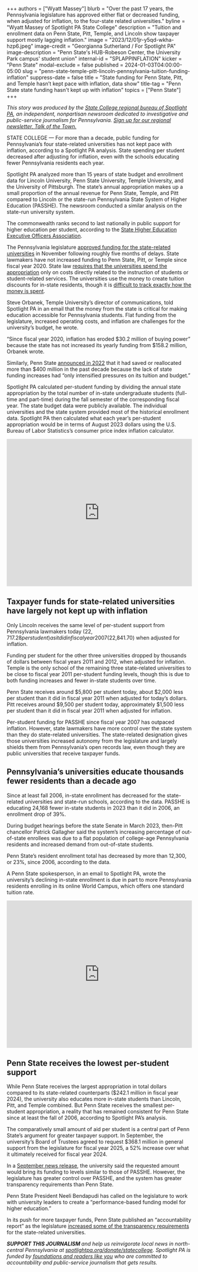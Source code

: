 +++
authors = ["Wyatt Massey"]
blurb = "Over the past 17 years, the Pennsylvania legislature has approved either flat or decreased funding, when adjusted for inflation, to the four-state related universities."
byline = "Wyatt Massey of Spotlight PA State College"
description = "Tuition and enrollment data on Penn State, Pitt, Temple, and Lincoln show taxpayer support mostly lagging inflation."
image = "2023/12/01jr-y5qd-wkha-hzp6.jpeg"
image-credit = "Georgianna Sutherland / For Spotlight PA"
image-description = "Penn State's HUB-Robeson Center, the University Park campus' student union"
internal-id = "SPLAPPINFLATION"
kicker = "Penn State"
modal-exclude = false
published = 2024-01-03T04:00:00-05:00
slug = "penn-state-temple-pitt-lincoln-pennsylvania-tuition-funding-inflation"
suppress-date = false
title = "State funding for Penn State, Pitt, and Temple hasn’t kept pace with inflation, data show"
title-tag = "Penn State state funding hasn't kept up with inflation"
topics = ["Penn State"]
+++

<em>This story was produced by the </em><a href="https://www.spotlightpa.org/statecollege"><em>State College regional bureau of Spotlight PA</em></a><em>, an independent, nonpartisan newsroom dedicated to investigative and public-service journalism for Pennsylvania. </em><a href="https://www.spotlightpa.org/newsletters/talkofthetown"><em>Sign up for our regional newsletter, Talk of the Town.</em></a>

STATE COLLEGE — For more than a decade, public funding for Pennsylvania’s four state-related universities has not kept pace with inflation, according to a Spotlight PA analysis. State spending per student decreased after adjusting for inflation, even with the schools educating fewer Pennsylvania residents each year.

Spotlight PA analyzed more than 15 years of state budget and enrollment data for Lincoln University, Penn State University, Temple University, and the University of Pittsburgh. The state’s annual appropriation makes up a small proportion of the annual revenue for Penn State, Temple, and Pitt compared to Lincoln or the state-run Pennsylvania State System of Higher Education (PASSHE). The newsroom conducted a similar analysis on the state-run university system.

The commonwealth ranks second to last nationally in public support for higher education per student, according to the <a href="https://shef.sheeo.org/report-2/#education-appropriations">State Higher Education Executive Officers Association</a>.

The Pennsylvania legislature <a href="https://www.legis.state.pa.us/cfdocs/legis/li/uconsCheck.cfm?yr=2023&amp;sessInd=0&amp;act=11A">approved funding for the state-related universities</a> in November following roughly five months of delays. State lawmakers have not increased funding to Penn State, Pitt, or Temple since fiscal year 2020. State law <a href="https://www.legis.state.pa.us/cfdocs/legis/li/uconsCheck.cfm?yr=2022&amp;sessInd=0&amp;act=54">requires that the universities spend the appropriation</a> only on costs directly related to the instruction of students or student-related services. The universities use the money to create tuition discounts for in-state residents, though it is <a href="https://www.spotlightpa.org/statecollege/2023/06/penn-state-pitt-temple-lincoln-pa-budget-appropriations/">difficult to track exactly how the money is spent</a>.

<script src="https://www.spotlightpa.org/embed.js" async></script><div data-spl-embed-version="1" data-spl-src="https://www.spotlightpa.org/embeds/newsletter/?cta=Sign%20up%20for%20our%20new%20regional%20newsletter%2C%20%3Cb%3ETalk%20of%20the%20Town%3C%2Fb%3E%2C%20and%20get%20all%20the%20news%20and%20notes%20from%20State%20College%20and%20north-central%20PA.&button=Sign%20Up%20Now&preselect=state_college&eyebrow=DON'T%20MISS%20A%20BEAT"></div>

Steve Orbanek, Temple University’s director of communications, told Spotlight PA in an email that the money from the state is critical for making education accessible for Pennsylvania students. Flat funding from the legislature, increased operating costs, and inflation are challenges for the university’s budget, he wrote.

“Since fiscal year 2020, inflation has eroded $30.2 million of buying power” because the state has not increased its yearly funding from $158.2 million, Orbanek wrote.

Similarly, Penn State <a href="https://www.psu.edu/news/administration/story/increased-support-penn-state-critical-pennsylvanias-families-economy/">announced in 2022</a> that it had saved or reallocated more than $400 million in the past decade because the lack of state funding increases had “only intensified pressures on its tuition and budget.”

Spotlight PA calculated per-student funding by dividing the annual state appropriation by the total number of in-state undergraduate students (full-time and part-time) during the fall semester of the corresponding fiscal year. The state budget data were publicly available. The individual universities and the state system provided most of the historical enrollment data. Spotlight PA then calculated what each year’s per-student appropriation would be in terms of August 2023 dollars using the U.S. Bureau of Labor Statistics’s consumer price index inflation calculator.

<iframe title="Pa. state support per student, adjusted for inflation" aria-label="Interactive line chart" id="datawrapper-chart-4w2hO" src="https://datawrapper.dwcdn.net/4w2hO/6/" scrolling="no" frameborder="0" style="width: 0; min-width: 100% !important; border: none;" height="400" data-external="1"></iframe><script type="text/javascript">!function(){"use strict";window.addEventListener("message",(function(a){if(void 0!==a.data["datawrapper-height"]){var e=document.querySelectorAll("iframe");for(var t in a.data["datawrapper-height"])for(var r=0;r<e.length;r++)if(e[r].contentWindow===a.source){var i=a.data["datawrapper-height"][t]+"px";e[r].style.height=i}}}))}();
</script>

## Taxpayer funds for state-related universities have largely not kept up with inflation

Only Lincoln receives the same level of per-student support from Pennsylvania lawmakers today ($22,717.28 per student) as it did in fiscal year 2007($22,841.70) when adjusted for inflation.

Funding per student for the other three universities dropped by thousands of dollars between fiscal years 2011 and 2012, when adjusted for inflation. Temple is the only school of the remaining three state-related universities to be close to fiscal year 2011 per-student funding levels, though this is due to both funding increases and fewer in-state students over time.

Penn State receives around $5,800 per student today, about $2,000 less per student than it did in fiscal year 2011 when adjusted for today’s dollars. Pitt receives around $9,500 per student today, approximately $1,500 less per student than it did in fiscal year 2011 when adjusted for inflation.

Per-student funding for PASSHE since fiscal year 2007 has outpaced inflation. However, state lawmakers have more control over the state system than they do state-related universities. The state-related designation gives those universities increased autonomy from the legislature and largely shields them from Pennsylvania’s open records law, even though they are public universities that receive taxpayer funds.

<script src="https://www.spotlightpa.org/embed.js" async></script><div data-spl-embed-version="1" data-spl-src="https://www.spotlightpa.org/embeds/donate/"></div>

## Pennsylvania’s universities educate thousands fewer residents than a decade ago

Since at least fall 2006, in-state enrollment has decreased for the state-related universities and state-run schools, according to the data. PASSHE is educating 24,168 fewer in-state students in 2023 than it did in 2006, an enrollment drop of 39%.

During budget hearings before the state Senate in March 2023, then-Pitt chancellor Patrick Gallagher said the system’s increasing percentage of out-of-state enrollees was due to a flat population of college-age Pennsylvania residents and increased demand from out-of-state students.

Penn State’s resident enrollment total has decreased by more than 12,300, or 23%, since 2006, according to the data.

A Penn State spokesperson, in an email to Spotlight PA, wrote the university’s declining in-state enrollment is due in part to more Pennsylvania residents enrolling in its online World Campus, which offers one standard tuition rate.

<iframe title="In-state enrollment in Pennsylvania universities" aria-label="Interactive line chart" id="datawrapper-chart-27jts" src="https://datawrapper.dwcdn.net/27jts/4/" scrolling="no" frameborder="0" style="width: 0; min-width: 100% !important; border: none;" height="400" data-external="1"></iframe><script type="text/javascript">!function(){"use strict";window.addEventListener("message",(function(a){if(void 0!==a.data["datawrapper-height"]){var e=document.querySelectorAll("iframe");for(var t in a.data["datawrapper-height"])for(var r=0;r<e.length;r++)if(e[r].contentWindow===a.source){var i=a.data["datawrapper-height"][t]+"px";e[r].style.height=i}}}))}();
</script>

## Penn State receives the lowest per-student support

While Penn State receives the largest appropriation in total dollars compared to its state-related counterparts ($242.1 million in fiscal year 2024), the university also educates more in-state students than Lincoln, Pitt, and Temple combined. But Penn State receives the smallest per-student appropriation, a reality that has remained consistent for Penn State since at least the fall of 2006, according to Spotlight PA’s analysis.

The comparatively small amount of aid per student is a central part of Penn State’s argument for greater taxpayer support. In September, the university’s Board of Trustees agreed to request $368.1 million in general support from the legislature for fiscal year 2025, a 52% increase over what it ultimately received for fiscal year 2024.

In a <a href="https://www.psu.edu/news/administration/story/penn-state-seeking-increased-student-support-2024-25-funding-request/">September news release</a>, the university said the requested amount would bring its funding to levels similar to those of PASSHE. However, the legislature has greater control over PASSHE, and the system has greater transparency requirements than Penn State.

Penn State President Neeli Bendapudi has called on the legislature to work with university leaders to create a “performance-based funding model for higher education.”

In its push for more taxpayer funds, Penn State published an “accountability report” as the legislature <a href="https://www.spotlightpa.org/statecollege/2023/12/penn-state-pennsylvania-legislature-budget-tuition-transparency-accountability/">increased some of the transparency requirements</a> for the state-related universities.

<script src="https://www.spotlightpa.org/embed.js" async></script><div data-spl-embed-version="1" data-spl-src="https://www.spotlightpa.org/embeds/tips/?tip_text=Do%20you%20have%20a%20tip%20about%20Penn%20State%3F%20We%20want%20to%20hear%20from%20you."></div>

<strong><em>SUPPORT THIS JOURNALISM </em></strong><em>and help us reinvigorate local news in north-central Pennsylvania at </em><a href="http://spotlightpa.org/donate/statecollege"><em>spotlightpa.org/donate/statecollege</em></a><em>. Spotlight PA is funded by </em><a href="https://www.spotlightpa.org/support"><em>foundations and readers like you</em></a><em> who are committed to accountability and public-service journalism that gets results.</em>

